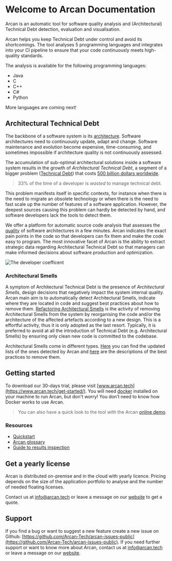 # Welcome to Arcan Documentation

Arcan is an automatic tool for software quality analysis and (Architectural) Technical Debt detection, evaluation and visualisation.

Arcan helps you keep Technical Debt under control and avoid its shortcomings. The tool analyses 5 programming languages
and integrates into your CI pipeline to ensure that your code continuously meets high-quality standards.

The analysis is available for the following programming languages:

* Java
* C
* C++
* C#
* Python

More languages are coming next!

## Architectural Technical Debt

The backbone of a software system is its [architecture](https://martinfowler.com/architecture/). Software architectures need to continuously update, adapt and change. Software maintenance and evolution become expensive, time-consuming, and sometimes impossible if architecture quality is not continuously assessed. 

The accumulation of sub-optimal architectural solutions inside a software system results in the growth of *Architectural Technical Debt*, a segment of a bigger problem ([Technical Debt](https://martinfowler.com/bliki/TechnicalDebt.html)) that costs [500 billion dollars worldwide](https://stripe.com/files/reports/the-developer-coefficient.pdf). 

> 33% of the time of a developer is *wasted* to manage technical debt.

This problem manifests itself in specific contexts, for instance when there is the need to migrate an obsolete technology or when there is the need to fast scale up the number of features of a software application. However, the deepest sources causing this problem can hardly be detected by hand, and software developers lack the tools to detect them. 

We offer a platform for automatic source code analysis that assesses the [quality](https://iso25000.com/index.php/en/iso-25000-standards/iso-25010) of software architectures in a few minutes. Arcan indicates the exact pain points in the code so that developers can fix them and make the code easy to program. The most innovative facet of Arcan is the ability to extract strategic data regarding Architectural Technical Debt so that managers can make informed decisions about software production and optimization. 

![The developer coefficent](https://www.arcan.tech/wp-content/uploads/2023/01/arcan-pitch-deck-ENG-investors_600.jpg)

### Architectural Smells

A symptom of Architectural Technical Debt is the presence of *Architectural Smells*, design decisions that negatively impact the system internal quality. Arcan main aim is to automatically detect Architectural Smells, indicate where they are located in code and suggest best practices about how to remove them. 
[Refactoring Architectural Smells](refactoring.md) is the activity of removing Architectural Smells from the system by reorganising the code and/or the architecture of the affected artefacts according to a new design. This is a effortful activity, thus it is only adopted as the last resort. Typically, it is preferred to avoid at all the introduction of Technical Debt (e.g. Architectural Smells) by ensuring only clean new code is committed to the codebase.

Architectural Smells come in different types. [Here](architectural_smells.md) you can find the updated lists of the ones detected by Arcan and [here](refactoring.md) are the descriptions of the best practices to remove them.

## Getting started

To download our 30-days trial, please visit [www.arcan.tech](https://www.arcan.tech/get-started/).
You will need [docker](https://docs.docker.com/get-docker/) installed on your machine to run Arcan, but don't worry! You don’t need to know how Docker works to use Arcan.

> You can also have a quick look to the tool with the Arcan [online demo](https://demo.arcan.tech/).

### Resources
* [Quickstart](get_started.md)
* [Arcan glossary](glossary.md)
* [Guide to results inspection](inspect_project.md)

## Get a yearly license

Arcan is distributed on-premise and in the cloud with yearly licence.
Pricing depends on the size of the application portfolio to analyse and the number of needed floating licenses.

Contact us at <info@arcan.tech> or leave a message on our [website](https://www.arcan.tech/contact/) to get a quote.

## Support

If you find a bug or want to suggest a new feature create a new issue on Github: [https://github.com/Arcan-Tech/arcan-issues-public](https://github.com/Arcan-Tech/arcan-issues-public).
If you  need further support or want to know more about Arcan, contact us at <info@arcan.tech> or leave a message on our [website](https://www.arcan.tech/contact/).
